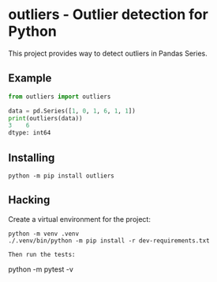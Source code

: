 # outliers - Outlier detection for Python

This project provides way to detect outliers in Pandas Series.

## Example

```python
from outliers import outliers

data = pd.Series([1, 0, 1, 6, 1, 1])
print(outliers(data))
3    6
dtype: int64
```

## Installing

    python -m pip install outliers

## Hacking

Create a virtual environment for the project:

```
python -m venv .venv
./.venv/bin/python -m pip install -r dev-requirements.txt

Then run the tests:

```
python -m pytest -v
```
